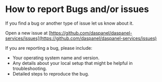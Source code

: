 
# How to report Bugs and/or issues

If you find a bug or another type of issue let us know about it.

Open a new issue at 
[https://github.com/daspanel/daspanel-services/issues](https://github.com/daspanel/daspanel-services/issues)

If you are reporting a bug, please include:

* Your operating system name and version.
* Any details about your local setup that might be helpful in troubleshooting.
* Detailed steps to reproduce the bug.

